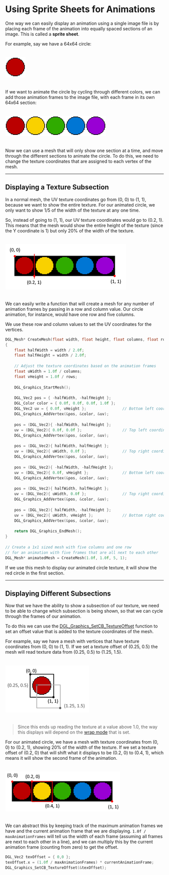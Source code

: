 # Using Sprite Sheets for Animations

One way we can easily display an animation using a single image file is by placing each frame of the animation into equally spaced sections of an image. This is called a **sprite sheet**.

For example, say we have a 64x64 circle:

<img src="https://github.com/DigiPen-Faculty/DigiPen-Graphics-Library/blob/main/docs/images/sprite-sheets/circle.png" alt="Red circle" vspace=20>

If we want to animate the circle by cycling through different colors, we can add those animation frames to the image file, with each frame in its own 64x64 section:

<img src="https://github.com/DigiPen-Faculty/DigiPen-Graphics-Library/blob/main/docs/images/sprite-sheets/animation.png" alt="Sequence of colored circles" vspace=20>

Now we can use a mesh that will only show one section at a time, and move through the different sections to animate the circle. To do this, we need to change the texture coordinates that are assigned to each vertex of the mesh.

---

## Displaying a Texture Subsection

In a normal mesh, the UV texture coordinates go from (0, 0) to (1, 1), because we want to show the entire texture. For our animated circle, we only want to show 1/5 of the width of the texture at any one time. 

So, instead of going to (1, 1), our UV texture coordinates would go to (0.2, 1). This means that the mesh would show the entire height of the texture (since the Y coordinate is 1) but only 20% of the width of the texture.

<img src="https://github.com/DigiPen-Faculty/DigiPen-Graphics-Library/blob/main/docs/images/sprite-sheets/coordinates.png" alt="Illustration of texture coordinates" vspace=20>

We can easily write a function that will create a mesh for any number of animation frames by passing in a row and column value. Our circle animation, for instance, would have one row and five columns. 

We use these row and column values to set the UV coordinates for the vertices.

```c
DGL_Mesh* CreateMesh(float width, float height, float columns, float rows)
{
    float halfWidth = width / 2.0f;
    float halfHeight = width / 2.0f;

    // Adjust the texture coordinates based on the animation frames
    float uWidth = 1.0f / columns;
    float vHeight = 1.0f / rows;

    DGL_Graphics_StartMesh();

    DGL_Vec2 pos = { -halfWidth, -halfHeight };
    DGL_Color color = { 0.0f, 0.0f, 0.0f, 1.0f };
    DGL_Vec2 uv = { 0.0f, vHeight };                // Bottom left coordinate
    DGL_Graphics_AddVertex(&pos, &color, &uv);

    pos = (DGL_Vec2){ -halfWidth, halfHeight };
    uv = (DGL_Vec2){ 0.0f, 0.0f };                  // Top left coordinate
    DGL_Graphics_AddVertex(&pos, &color, &uv);

    pos = (DGL_Vec2){ halfWidth, halfHeight };
    uv = (DGL_Vec2){ uWidth, 0.0f };                // Top right coordinate
    DGL_Graphics_AddVertex(&pos, &color, &uv);

    pos = (DGL_Vec2){ -halfWidth, -halfHeight };
    uv = (DGL_Vec2){ 0.0f, vHeight };               // Bottom left coordinate
    DGL_Graphics_AddVertex(&pos, &color, &uv);

    pos = (DGL_Vec2){ halfWidth, halfHeight };
    uv = (DGL_Vec2){ uWidth, 0.0f };                // Top right coordinate
    DGL_Graphics_AddVertex(&pos, &color, &uv);

    pos = (DGL_Vec2){ halfWidth, -halfHeight };
    uv = (DGL_Vec2){ uWidth, vHeight };             // Bottom right coordinate
    DGL_Graphics_AddVertex(&pos, &color, &uv);

    return DGL_Graphics_EndMesh();
}

// Create a 1x1 sized mesh with five columns and one row
// for an animation with five frames that are all next to each other
DGL_Mesh* animatedMesh = CreateMesh(1.0f, 1.0f, 5, 1);
```

If we use this mesh to display our animated circle texture, it will show the red circle in the first section. 

---

## Displaying Different Subsections

Now that we have the ability to show a subsection of our texture, we need to be able to change which subsection is being shown, so that we can cycle through the frames of our animation.

To do this we can use the [DGL_Graphics_SetCB_TextureOffset](Graphics/#dgl_graphics_setcb_textureoffset) function to set an offset value that is added to the texture coordinates of the mesh.

For example, say we have a mesh with vertices that have texture coordinates from (0, 0) to (1, 1). If we set a texture offset of (0.25, 0.5) the mesh will read texture data from (0.25, 0.5) to (1.25, 1.5). 

<img src="https://github.com/DigiPen-Faculty/DigiPen-Graphics-Library/blob/main/docs/images/sprite-sheets/offset.png" alt="Illustration of texture offset" vspace=20>

> Since this ends up reading the texture at a value above 1.0, the way this displays will depend on the [wrap mode](Types/#dgl_textureaddressmode) that is set.

For our animated circle, we have a mesh with texture coordinates from (0, 0) to (0.2, 1), showing 20% of the width of the texture. If we set a texture offset of (0.2, 0) that will shift what it displays to be (0.2, 0) to (0.4, 1), which means it will show the second frame of the animation.

<img src="https://github.com/DigiPen-Faculty/DigiPen-Graphics-Library/blob/main/docs/images/sprite-sheets/coordinates2.png" alt="Illustration of texture offset" vspace=20>

We can abstract this by keeping track of the maximum animation frames we have and the current animation frame that we are displaying. `1.0f / maxAnimationFrames` will tell us the width of each frame (assuming all frames are next to each other in a line), and we can multiply this by the current animation frame (counting from zero) to get the offset.

```c
DGL_Vec2 texOffset = { 0,0 };
texOffset.x = (1.0f / maxAnimationFrames) * currentAnimationFrame;
DGL_Graphics_SetCB_TextureOffset(&texOffset);
```